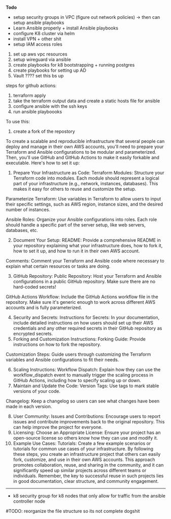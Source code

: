 **Todo**

- setup security groups in VPC (figure out network policies) -> then can setup ansible playbooks 
- Learn Ansible properly + install Ansible playbooks 
- configure K8 cluster via helm 
- install VPN + other shit 
- setup IAM access roles 



1) set up aws vpc resources 
2) setup wireguard via ansible 
3) create playbooks for k8 bootstrapping + running postgres 
4) create playbooks for setting up AD 
5) Vault ???? set this bs up 


steps for github actions: 
1) terraform apply 
2) take the terraform output data and create a static hosts file for ansible 
3) configure ansible with the ssh keys 
4) run ansible playboooks 


To use this:
1) create a fork of the repostory 


To create a scalable and reproducible infrastructure that several people can deploy and manage in their own AWS accounts, you'll need to prepare your Terraform and Ansible configurations to be modular and parameterized. Then, you'll use GitHub and GitHub Actions to make it easily forkable and executable. Here's how to set it up:

1. Prepare Your Infrastructure as Code:
Terraform Modules: Structure your Terraform code into modules. Each module should represent a logical part of your infrastructure (e.g., network, instances, databases). This makes it easy for others to reuse and customize the setup.

Parameterize Terraform: Use variables in Terraform to allow users to input their specific settings, such as AWS region, instance sizes, and the desired number of instances.

Ansible Roles: Organize your Ansible configurations into roles. Each role should handle a specific part of the server setup, like web servers, databases, etc.

2. Document Your Setup:
README: Provide a comprehensive README in your repository explaining what your infrastructure does, how to fork it, how to set it up, and how to run it in their own AWS account.

Comments: Comment your Terraform and Ansible code where necessary to explain what certain resources or tasks are doing.

3. GitHub Repository:
Public Repository: Host your Terraform and Ansible configurations in a public GitHub repository. Make sure there are no hard-coded secrets!

GitHub Actions Workflow: Include the GitHub Actions workflow file in the repository. Make sure it's generic enough to work across different AWS accounts and is fully parameterized.

4. Security and Secrets:
Instructions for Secrets: In your documentation, include detailed instructions on how users should set up their AWS credentials and any other required secrets in their GitHub repository as encrypted secrets.
5. Forking and Customization Instructions:
Forking Guide: Provide instructions on how to fork the repository.

Customization Steps: Guide users through customizing the Terraform variables and Ansible configurations to fit their needs.

6. Scaling Instructions:
Workflow Dispatch: Explain how they can use the workflow_dispatch event to manually trigger the scaling process in GitHub Actions, including how to specify scaling up or down.
7. Maintain and Update the Code:
Version Tags: Use tags to mark stable versions of your code.

Changelog: Keep a changelog so users can see what changes have been made in each version.

8. User Community:
Issues and Contributions: Encourage users to report issues and contribute improvements back to the original repository. This can help improve the project for everyone.
9. Licensing:
Choose an Appropriate License: Ensure your project has an open-source license so others know how they can use and modify it.
10. Example Use Cases:
Tutorials: Create a few example scenarios or tutorials for common use cases of your infrastructure.
By following these steps, you create an infrastructure project that others can easily fork, customize, and use in their own AWS accounts. This approach promotes collaboration, reuse, and sharing in the community, and it can significantly speed up similar projects across different teams or individuals. Remember, the key to successful reuse in such projects lies in good documentation, clear structure, and community engagement.



--------------------
- k8 security group for k8 nodes that only allow for traffic from the ansible controller node


#TODO: reorganize the file structure so its not complete dogshit 
